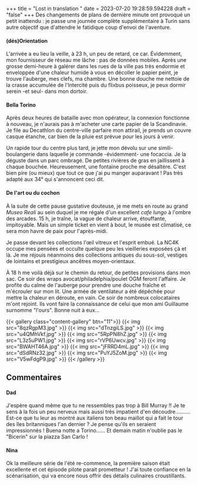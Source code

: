 +++
title = "Lost in translation "
date = 2023-07-20 19:28:59.594228
draft = "false"
+++
Des changements de plans de dernière minute ont provoqué un petit inattendu : je passe une journée complète supplémentaire à Turin sans autre objectif que d'attendre le fatidique coup d'envoi de l'aventure.


#### (dés)Orientation
L'arrivée a eu lieu la veille, à 23 h, un peu de retard, ce car. Évidemment, mon fournisseur de réseau me lâche : pas de données mobiles. Après une grosse demi-heure à galérer dans les rues de la ville pas très endormie et enveloppée d'une chaleur humide à vous en décoller le papier peint, je trouve l'auberge, mes clefs, ma chambre. 
Une bonne douche me nettoie de la crasse accumulée de l'Intercité puis du flixbus poisseux, je peux dormir serein -et seul- dans mon dortoir.


#### Bella Torino
Après deux heures de bataille avec mon opérateur, la connexion fonctionne à nouveau, je n'aurais pas à m'acheter une carte papier de la Scandinavie. 
Je file au Decathlon du centre-ville parfaire mon attirail, je prends un couvre casque étanche, car bien de la pluie est prévue pour les jours à venir. 


Un rapide tour du centre plus tard, je jette mon dévolu sur une simili-boulangerie dans laquelle je commande -évidemment- une focaccia. Je la déguste dans un parc ombragé. De petites rivières de gras en jaillissent à chaque bouchée. Heureusement, une fontaine proche me désaltère. C'est bien pire (ou mieux) que tout ce que j'ai pu manger auparavant ! Pas très adapté aux 34° qui s'annoncent ceci dit. 


#### De l'art ou du cochon
À la suite de cette pause gustative douteuse, je me mets en route au grand _Museo Reali_ au sein duquel je me régale d'un excellent _cafe lungo_ à l'ombre des arcades. 15 h, je traîne, la vague de chaleur arrive, étouffante, impitoyable. Mais un simple ticket en vient à bout, le musée est climatisé, ce sera mon havre de paix pour l'après-midi.


Je passe devant les collections l'œil vitreux et l'esprit embué. La NC4K occupe mes pensées et occulte quelque peu les vieilleries exposées çà et là. Je me réjouis néanmoins des collections antiques du sous-sol, vestiges de lointains et prestigieux ancêtres moyen-orientaux. 


À 18 h me voilà déjà sur le chemin du retour, de petites provisions dans mon sac. Ce soir des wraps avocat/philadelphia/poulet OGM feront l'affaire. Je profite du calme de l'auberge pour prendre une douche fraîche et m'écrouler sur mon lit. Une armée de ventilateur a été dépêchée pour mettre la chaleur en déroute, en vain. Ce soir de nombreux colocataires m'ont rejoint. Ils vont faire la connaissance de celui que mon ami Guillaume surnomme "l'ours". Bonne nuit à eux...

{{< gallery class="content-gallery" btn="11">}}
{{< img src="8qzRgpM3.jpg" >}}
{{< img src="dTnzgiLS.jpg" >}}
{{< img src="u4QMhVkf.jpg" >}}
{{< img src="5RpPN8hZ.jpg" >}}
{{< img src="L3z5uPW1.jpg" >}}
{{< img src="rVP6Uwcv.jpg" >}}
{{< img src="BWAHT46A.jpg" >}}
{{< img src="jFRRD4mL.jpg" >}}
{{< img src="dSdRNz32.jpg" >}}
{{< img src="PuYJ5ZoM.jpg" >}}
{{< img src="V5wFdgP9.jpg" >}}
{{< /gallery >}}

## Commentaires
#### Dad
J'espère quand même que tu ne ressembles pas trop à Bill Murray !!
Je te sens à la fois un peu nerveux mais aussi très impatient d'en découdre..........
Est-ce que tu leur as montré aux italiens ton beau maillot qui a fait le tour des îles britanniques l'an dernier ? Je pense qu'ils en seraient impressionnés !
Buena notte a Torino......
Et demain matin n'oublie pas le "Bicerin" sur la piazza San Carlo !
#### Nina
Ok la meilleure série de l'été re-commence, la première saison était excellente et cet épisode pilote parait prometteur ! J'ai toute confiance en la scénarisation, qui va encore nous offrir des détails culinaires croustillants.
